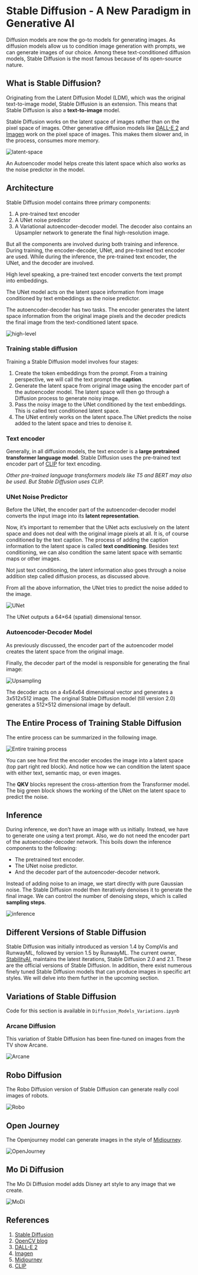 # Stable Diffusion - A New Paradigm in Generative AI

Diffusion models are now the go-to models for generating images. As diffusion models allow us to condition image generation with prompts, we can generate images of our choice. Among these text-conditioned diffusion models, Stable Diffusion is the most famous because of its open-source nature.

## What is Stable Diffusion?

Originating from the Latent Diffusion Model (LDM), which was the original text-to-image model, Stable Diffusion is an extension. This means that Stable Diffusion is also a **text-to-image** model.

Stable Diffusion works on the latent space of images rather than on the pixel space of images. Other generative diffusion models like [DALL-E 2](https://openai.com/product/dall-e-2) and [Imagen](https://imagen.research.google/) work on the pixel space of images. This makes them slower and, in the process, consumes more memory.

![latent-space](images/image-latent-space.png)

An Autoencoder model helps create this latent space which also works as the noise predictor in the model.

## Architecture

Stable Diffusion model contains three primary components:

1. A pre-trained text encoder
2. A UNet noise predictor
3. A Variational autoencoder-decoder model. The decoder also contains an Upsampler network to generate the final high-resolution image.

But all the components are involved during both training and inference. During training, the encoder-decoder, UNet, and pre-trained text encoder are used. While during the inference, the pre-trained text encoder, the UNet, and the decoder are involved.

High level speaking, a pre-trained text encoder converts the text prompt into embeddings.

The UNet model acts on the latent space information from image conditioned by text embeddings as the noise predictor.

The autoencoder-decoder has two tasks. The encoder generates the latent space information from the original image pixels and the decoder predicts the final image from the text-conditioned latent space.

![high-level](images/stable-diffusion-high-level-working.png)

### Training stable diffusion

Training a Stable Diffusion model involves four stages:

1. Create the token embeddings from the prompt. From a training perspective, we will call the text prompt the **caption**.
2. Generate the latent space from original image using the encoder part of the autoencoder model. The latent space will then go through a Diffusion process to generate noisy image.
3. Pass the noisy image to the UNet conditioned by the text embeddings. This is called text conditioned latent space.
4. The UNet entirely works on the latent space.The UNet predicts the noise added to the latent space and tries to denoise it.

### Text encoder

Generally, in all diffusion models, the text encoder is a **large pretrained transformer language model**. Stable Diffusion uses the pre-trained text encoder part of [CLIP](https://github.com/openai/CLIP) for text encoding.

*Other pre-trained language transformers models like T5 and BERT may also be used. But Stable Diffusion uses CLIP.*

### UNet Noise Predictor

Before the UNet, the encoder part of the autoencoder-decoder model converts the input image into its **latent representation**.

Now, it’s important to remember that the UNet acts exclusively on the latent space and does not deal with the original image pixels at all. It is, of course conditioned by the text caption. The process of adding the caption information to the latent space is called **text conditioning**. Besides text conditioning, we can also condition the same latent space with semantic maps or other images.

Not just text conditioning, the latent information also goes through a noise addition step called diffusion process, as discussed above.

From all the above information, the UNet tries to predict the noise added to the image.

![UNet](images/stable-diffusion-unet-noise-prediction.png)

The UNet outputs a 64×64 (spatial) dimensional tensor.

### Autoencoder-Decoder Model

As previously discussed, the encoder part of the autoencoder model creates the latent space from the original image.

Finally, the decoder part of the model is responsible for generating the final image:

![Upsampling](images/stable-diffusion-autoencoder-decoder-upsampling.png)

The decoder acts on a 4x64x64 dimensional vector and generates a 3x512x512 image. The original Stable Diffusion model (till version 2.0) generates a 512×512 dimensional image by default.

## The Entire Process of Training Stable Diffusion

The entire process can be summarized in the following image.

![Entire training process](images/stable-diffusion-training-process-ldm-paper.png)

You can see how first the encoder encodes the image into a latent space (top part right red block). And notice how we can condition the latent space with either text, semantic map, or even images.

The **QKV** blocks represent the cross-attention from the Transformer model. The big green block shows the working of the UNet on the latent space to predict the noise.

## Inference

During inference, we don’t have an image with us initially. Instead, we have to generate one using a text prompt. Also, we do not need the encoder part of the autoencoder-decoder network. This boils down the inference components to the following:

- The pretrained text encoder.
- The UNet noise predictor.
- And the decoder part of the autoencoder-decoder network.

Instead of adding noise to an image, we start directly with pure Gaussian noise. The Stable Diffusion model then iteratively denoises it to generate the final image. We can control the number of denoising steps, which is called **sampling steps**.

![inference](images/stable-diffusion-inference-expanded-unet-time-step.png)

## Different Versions of Stable Diffusion

Stable Diffusion was initially introduced as version 1.4 by CompVis and RunwayML, followed by version 1.5 by RunwayML. The current owner, [StabilityAI](https://github.com/Stability-AI/stablediffusion), maintains the latest iterations, Stable Diffusion 2.0 and 2.1. These are the official versions of Stable Diffusion. In addition, there exist numerous finely tuned Stable Diffusion models that can produce images in specific art styles. We will delve into them further in the upcoming section.

## Variations of Stable Diffusion

Code for this section is available in `Diffusion_Models_Variations.ipynb`

### Arcane Diffusion

This variation of Stable Diffusion has been fine-tuned on images from the TV show Arcane.

![Arcane](images/ArcaneDiffusion_demo.png)

## Robo Diffusion

The Robo Diffusion version of Stable Diffusion can generate really cool images of robots.

![Robo](images/stable-diffusion-robo-diffusion-1-1536x769.png)

## Open Journey

The Openjourney model can generate images in the style of [Midjourney](https://midjourney.com/).

![OpenJourney](images/stable-diffusion-openjourney-1.png)

## Mo Di Diffusion

The Mo Di Diffusion model adds Disney art style to any image that we create.

![MoDi](images/stable-diffusion-mo-di-diffusion.jpg)

## References

1. [Stable Diffusion](https://github.com/Stability-AI/stablediffusion)
2. [OpenCV blog](https://learnopencv.com/stable-diffusion-generative-ai/)
3. [DALL-E 2](https://openai.com/product/dall-e-2)
4. [Imagen](https://imagen.research.google/)
5. [Midjourney](https://midjourney.com/)
6. [CLIP](https://github.com/openai/CLIP)
